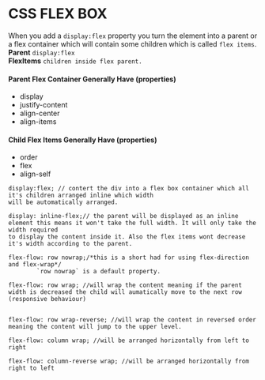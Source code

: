 # CSS FLEX BOX
When you add a `display:flex` property you turn the element into a parent or a flex container which
will contain some children which is called `flex items`. 
**Parent** `display:flex`  
**FlexItems** `children inside flex parent.`


#### Parent Flex Container Generally Have (properties)
* display
* justify-content
* align-center
* align-items 


#### Child Flex Items Generally Have (properties)
* order
* flex
* align-self


```
display:flex; // contert the div into a flex box container which all it's children arranged inline which width
will be automatically arranged.
```

```
display: inline-flex;// the parent will be displayed as an inline element this means it won't take the full width. It will only take the width required
to display the content inside it. Also the flex items wont decrease it's width according to the parent.
```

```
flex-flow: row nowrap;/*this is a short had for using flex-direction and flex-wrap*/
        `row nowrap` is a default property.
        
flex-flow: row wrap; //will wrap the content meaning if the parent width is decreased the child will aumatically move to the next row (responsive behaviour)         


flex-flow: row wrap-reverse; //will wrap the content in reversed order meaning the content will jump to the upper level.         

flex-flow: column wrap; //will be arranged horizontally from left to right

flex-flow: column-reverse wrap; //will be arranged horizontally from right to left

```
